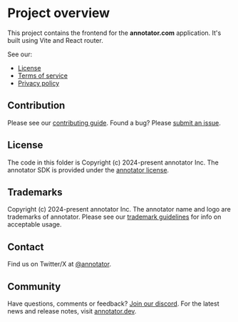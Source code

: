# Project overview

This project contains the frontend for the **annotator.com** application. It's built using Vite and React router.

See our:

- [License](https://github.com/annotator/annotator/blob/main/apps/dotcom/client/LICENSE.md)
- [Terms of service](https://github.com/annotator/annotator/blob/main/apps/dotcom/client/TERMS_OF_SERVICE.md)
- [Privacy policy](https://github.com/annotator/annotator/blob/main/apps/dotcom/client/PRIVACY_POLICY.md)

## Contribution

Please see our [contributing guide](https://github.com/annotator/annotator/blob/main/CONTRIBUTING.md). Found a bug? Please [submit an issue](https://github.com/annotator/annotator/issues/new).

## License

The code in this folder is Copyright (c) 2024-present annotator Inc. The annotator SDK is provided under the [annotator license](https://github.com/annotator/annotator/blob/main/LICENSE.md).

## Trademarks

Copyright (c) 2024-present annotator Inc. The annotator name and logo are trademarks of annotator. Please see our [trademark guidelines](https://github.com/annotator/annotator/blob/main/TRADEMARKS.md) for info on acceptable usage.

## Contact

Find us on Twitter/X at [@annotator](https://twitter.com/annotator).

## Community

Have questions, comments or feedback? [Join our discord](https://discord.annotator.com/?utm_source=github&utm_medium=readme&utm_campaign=sociallink). For the latest news and release notes, visit [annotator.dev](https://annotator.dev).
